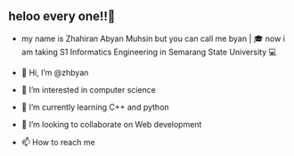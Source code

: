 heloo every one!!👋
-

- my name is Zhahiran Abyan Muhsin but you can call me byan | 🎓 now i am taking S1 Informatics Engineering in Semarang State University 💻

- 👋 Hi, I’m @zhbyan
- 👀 I’m interested in computer science
- 🌱 I’m currently learning C++ and python 
- 💞️ I’m looking to collaborate on Web development 
- 📫 How to reach me 

<!---
zhbyan/zhbyan is a ✨ special ✨ repository because its `README.md` (this file) appears on your GitHub profile.
You can click the Preview link to take a look at your changes.
--->
